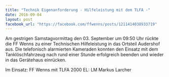 ```yaml
---
title: "Technik Eigenanforderung - Hilfeleistung mit dem TLFA -"
date: 2016-09-04
layout: post
facebook_url: "https://facebook.com/ffwenns/posts/1211414038933719"
---
```


Am gestrigen Samstagvormittag den 03. September um 09:50 Uhr rückte die FF Wenns zu einer Technischen Hilfeleistung in das Ortsteil Audershof aus. Die telefonisch alarmierten Kameraden konnten den Einsatz mit dem Tanklöschfahrzeug nach rund einer Stunde erfolgreich beenden und wieder in das Gerätehaus einrücken.

Im Einsatz:
FF Wenns mit TLFA 2000
EL: LM Markus Larcher
